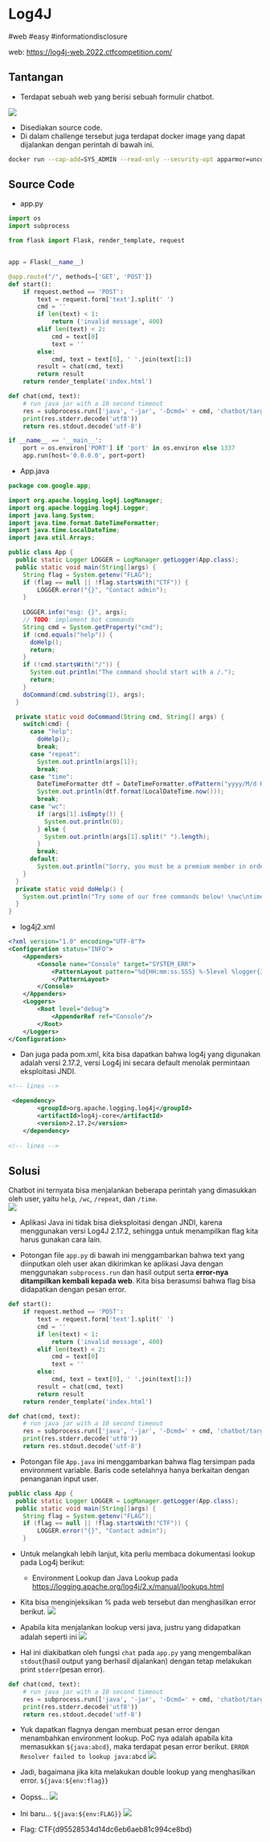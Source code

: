 # Log4J
#web #easy #informationdisclosure 

web: https://log4j-web.2022.ctfcompetition.com/

## Tantangan
- Terdapat sebuah web yang berisi sebuah formulir chatbot.

![](attachments/Pasted%20image%2020220708110319.png)  
- Disediakan source code.
- Di dalam challenge tersebut juga terdapat docker image yang dapat dijalankan dengan perintah di bawah ini.
```sh
docker run --cap-add=SYS_ADMIN --read-only --security-opt apparmor=unconfined --security-opt seccomp=unconfined -d -p 1337:1337 gctf/log4j
```

## Source Code
- app.py
```python
import os
import subprocess

from flask import Flask, render_template, request


app = Flask(__name__)

@app.route("/", methods=['GET', 'POST'])
def start():
    if request.method == 'POST':
        text = request.form['text'].split(' ')
        cmd = ''
        if len(text) < 1:
            return ('invalid message', 400)
        elif len(text) < 2:
            cmd = text[0]
            text = ''
        else:
            cmd, text = text[0], ' '.join(text[1:])
        result = chat(cmd, text)
        return result
    return render_template('index.html')

def chat(cmd, text):
    # run java jar with a 10 second timeout
    res = subprocess.run(['java', '-jar', '-Dcmd=' + cmd, 'chatbot/target/app-1.0-SNAPSHOT.jar', '--', text], capture_output=True, timeout=10)
    print(res.stderr.decode('utf8'))
    return res.stdout.decode('utf-8')

if __name__ == '__main__':
    port = os.environ['PORT'] if 'port' in os.environ else 1337
    app.run(host='0.0.0.0', port=port)
```

- App.java
```java
package com.google.app;

import org.apache.logging.log4j.LogManager;
import org.apache.logging.log4j.Logger;
import java.lang.System;
import java.time.format.DateTimeFormatter;
import java.time.LocalDateTime;
import java.util.Arrays;

public class App {
  public static Logger LOGGER = LogManager.getLogger(App.class);
  public static void main(String[]args) {
    String flag = System.getenv("FLAG");
    if (flag == null || !flag.startsWith("CTF")) {
        LOGGER.error("{}", "Contact admin");
    }
  
    LOGGER.info("msg: {}", args);
    // TODO: implement bot commands
    String cmd = System.getProperty("cmd");
    if (cmd.equals("help")) {
      doHelp();
      return;
    }
    if (!cmd.startsWith("/")) {
      System.out.println("The command should start with a /.");
      return;
    }
    doCommand(cmd.substring(1), args);
  }

  private static void doCommand(String cmd, String[] args) {
    switch(cmd) {
      case "help":
        doHelp();
        break;
      case "repeat":
        System.out.println(args[1]);
        break;
      case "time":
        DateTimeFormatter dtf = DateTimeFormatter.ofPattern("yyyy/M/d H:m:s");
        System.out.println(dtf.format(LocalDateTime.now()));
        break;
      case "wc":
        if (args[1].isEmpty()) {
          System.out.println(0);
        } else {
          System.out.println(args[1].split(" ").length);
        }
        break;
      default:
        System.out.println("Sorry, you must be a premium member in order to run this command.");
    }
  }
  private static void doHelp() {
    System.out.println("Try some of our free commands below! \nwc\ntime\nrepeat");
  }
}

```

- log4j2.xml
```xml
<?xml version="1.0" encoding="UTF-8"?>
<Configuration status="INFO">
    <Appenders>
        <Console name="Console" target="SYSTEM_ERR">
            <PatternLayout pattern="%d{HH:mm:ss.SSS} %-5level %logger{36} executing ${sys:cmd} - %msg %n">
            </PatternLayout>
        </Console>
    </Appenders>
    <Loggers>
        <Root level="debug">
            <AppenderRef ref="Console"/>
        </Root>
    </Loggers>
</Configuration>

```

- Dan juga pada pom.xml, kita bisa dapatkan bahwa log4j yang digunakan adalah versi 2.17.2, versi Log4j ini secara default menolak permintaan eksploitasi JNDI.
```xml
<!-- lines -->

 <dependency>
        <groupId>org.apache.logging.log4j</groupId>
        <artifactId>log4j-core</artifactId>
        <version>2.17.2</version>
    </dependency>
    
<!-- lines -->
```

## Solusi
Chatbot ini ternyata bisa menjalankan beberapa perintah yang dimasukkan oleh user, yaitu 
`help`, `/wc`, `/repeat`, dan `/time`.  
![](attachments/Pasted%20image%2020220708110803.png)  

- Aplikasi Java ini tidak bisa dieksploitasi dengan JNDI, karena menggunakan versi Log4J 2.17.2, sehingga untuk menampilkan flag kita harus gunakan cara lain.

- Potongan file `app.py` di bawah ini menggambarkan bahwa text yang diinputkan oleh user akan dikirimkan ke aplikasi Java dengan menggunakan `subprocess.run` dan hasil output serta **error-nya ditampilkan kembali kepada web**. Kita bisa berasumsi bahwa flag bisa didapatkan dengan pesan error.

```python
def start():
    if request.method == 'POST':
        text = request.form['text'].split(' ')
        cmd = ''
        if len(text) < 1:
            return ('invalid message', 400)
        elif len(text) < 2:
            cmd = text[0]
            text = ''
        else:
            cmd, text = text[0], ' '.join(text[1:])
        result = chat(cmd, text)
        return result
    return render_template('index.html')

def chat(cmd, text):
    # run java jar with a 10 second timeout
    res = subprocess.run(['java', '-jar', '-Dcmd=' + cmd, 'chatbot/target/app-1.0-SNAPSHOT.jar', '--', text], capture_output=True, timeout=10)
    print(res.stderr.decode('utf8'))
    return res.stdout.decode('utf-8')
```

- Potongan file `App.java` ini menggambarkan bahwa flag tersimpan pada environment variable. Baris code setelahnya hanya berkaitan dengan penanganan input user.
```java
public class App {
  public static Logger LOGGER = LogManager.getLogger(App.class);
  public static void main(String[]args) {
    String flag = System.getenv("FLAG");
    if (flag == null || !flag.startsWith("CTF")) {
        LOGGER.error("{}", "Contact admin");
    }
```

- Untuk melangkah lebih lanjut, kita perlu membaca dokumentasi lookup pada Log4j berikut:
	- Environment Lookup dan Java Lookup pada https://logging.apache.org/log4j/2.x/manual/lookups.html

- Kita bisa menginjeksikan % pada web tersebut dan menghasilkan error berikut.
![](attachments/Pasted%20image%2020220708113639.png)  

- Apabila kita menjalankan lookup versi java, justru yang didapatkan adalah seperti ini
![](attachments/Pasted%20image%2020220708114942.png)

- Hal ini diakibatkan oleh fungsi `chat` pada `app.py` yang mengembalikan `stdout`(hasil output yang berhasil dijalankan) dengan tetap melakukan print `stderr`(pesan error).
```python
def chat(cmd, text):
    # run java jar with a 10 second timeout
    res = subprocess.run(['java', '-jar', '-Dcmd=' + cmd, 'chatbot/target/app-1.0-SNAPSHOT.jar', '--', text], capture_output=True, timeout=10)
    print(res.stderr.decode('utf8'))
    return res.stdout.decode('utf-8')
```

- Yuk dapatkan flagnya dengan membuat pesan error dengan menambahkan environment lookup. PoC nya adalah apabila kita memasukkan `${java:abcd}`, maka terdapat pesan error berikut. `ERROR Resolver failed to lookup java:abcd`
![](attachments/Pasted%20image%2020220708115356.png)  

- Jadi, bagaimana jika kita melakukan double lookup yang menghasilkan error. `${java:${env:flag}}`

- Oopss...
![](attachments/Pasted%20image%2020220708115626.png)  

- Ini baru... `${java:${env:FLAG}}`
![](attachments/Pasted%20image%2020220708115711.png)

- Flag: CTF{d95528534d14dc6eb6aeb81c994ce8bd}